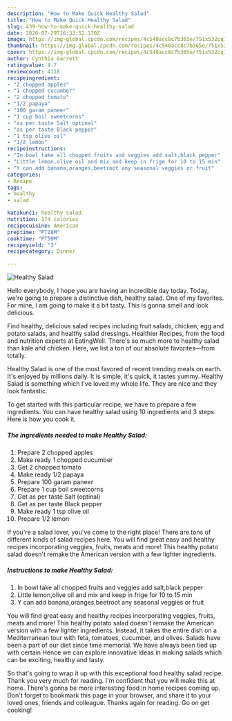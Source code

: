 ```yaml
---
description: "How to Make Quick Healthy Salad"
title: "How to Make Quick Healthy Salad"
slug: 439-how-to-make-quick-healthy-salad
date: 2020-07-29T16:33:52.170Z
image: https://img-global.cpcdn.com/recipes/4c540acc8c7b365e/751x532cq70/healthy-salad-recipe-main-photo.jpg
thumbnail: https://img-global.cpcdn.com/recipes/4c540acc8c7b365e/751x532cq70/healthy-salad-recipe-main-photo.jpg
cover: https://img-global.cpcdn.com/recipes/4c540acc8c7b365e/751x532cq70/healthy-salad-recipe-main-photo.jpg
author: Cynthia Garrett
ratingvalue: 4.7
reviewcount: 4118
recipeingredient:
- "2 chopped apples"
- "1 chopped cucumber"
- "2 chopped tomato"
- "1/2 papaya"
- "100 garam paneer"
- "1 cup boil sweetcorns"
- "as per taste Salt optinal"
- "as per taste Black pepper"
- "1 tsp olive oil"
- "1/2 lemon"
recipeinstructions:
- "In bowl take all chopped fruits and veggies add salt,black pepper"
- "Little lemon,olive oil and mix and keep in frige for 10 to 15 min"
- "Y can add banana,oranges,beetroot any seasonal veggies or fruit"
categories:
- Recipe
tags:
- healthy
- salad

katakunci: healthy salad 
nutrition: 174 calories
recipecuisine: American
preptime: "PT28M"
cooktime: "PT59M"
recipeyield: "3"
recipecategory: Dinner

---
```



![Healthy Salad](https://img-global.cpcdn.com/recipes/4c540acc8c7b365e/751x532cq70/healthy-salad-recipe-main-photo.jpg)

Hello everybody, I hope you are having an incredible day today. Today, we're going to prepare a distinctive dish, healthy salad. One of my favorites. For mine, I am going to make it a bit tasty. This is gonna smell and look delicious.

Find healthy, delicious salad recipes including fruit salads, chicken, egg and potato salads, and healthy salad dressings. Healthier Recipes, from the food and nutrition experts at EatingWell. There&#39;s so much more to healthy salad than kale and chicken. Here, we list a ton of our absolute favorites—from totally.

Healthy Salad is one of the most favored of recent trending meals on earth. It's enjoyed by millions daily. It is simple, it's quick, it tastes yummy. Healthy Salad is something which I've loved my whole life. They are nice and they look fantastic.


To get started with this particular recipe, we have to prepare a few ingredients. You can have healthy salad using 10 ingredients and 3 steps. Here is how you cook it.

<!--inarticleads1-->

##### The ingredients needed to make Healthy Salad:

1. Prepare 2 chopped apples
1. Make ready 1 chopped cucumber
1. Get 2 chopped tomato
1. Make ready 1/2 papaya
1. Prepare 100 garam paneer
1. Prepare 1 cup boil sweetcorns
1. Get as per taste Salt (optinal)
1. Get as per taste Black pepper
1. Make ready 1 tsp olive oil
1. Prepare 1/2 lemon


If you&#39;re a salad lover, you&#39;ve come to the right place! There are tons of different kinds of salad recipes here. You will find great easy and healthy recipes incorporating veggies, fruits, meats and more! This healthy potato salad doesn&#39;t remake the American version with a few lighter ingredients. 

<!--inarticleads2-->

##### Instructions to make Healthy Salad:

1. In bowl take all chopped fruits and veggies add salt,black pepper
1. Little lemon,olive oil and mix and keep in frige for 10 to 15 min
1. Y can add banana,oranges,beetroot any seasonal veggies or fruit


You will find great easy and healthy recipes incorporating veggies, fruits, meats and more! This healthy potato salad doesn&#39;t remake the American version with a few lighter ingredients. Instead, it takes the entire dish on a Mediterranean tour with feta, tomatoes, cucumber, and olives. Salads have been a part of our diet since time memorial. We have always been tied up with certain Hence we can explore innovative ideas in making salads which can be exciting, healthy and tasty. 

So that's going to wrap it up with this exceptional food healthy salad recipe. Thank you very much for reading. I'm confident that you will make this at home. There's gonna be more interesting food in home recipes coming up. Don't forget to bookmark this page in your browser, and share it to your loved ones, friends and colleague. Thanks again for reading. Go on get cooking!
